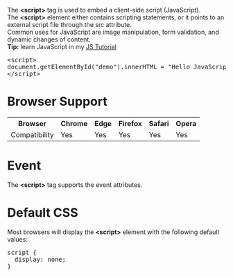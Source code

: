 The <b>&lt;script&gt;</b> tag is used to embed a client-side script (JavaScript).
<br>
The <b>&lt;script&gt;</b> element either contains scripting statements, or it points to an external script file through the src attribute.
<br>
Common uses for JavaScript are image manipulation, form validation, and dynamic changes of content.
<br>
<b>Tip:</b> learn JavaScript in my <a href="/JS/Home.md">JS Tutorial</a>
<pre>
&lt;script&gt;
document.getElementById("demo").innerHTML = "Hello JavaScript!";
&lt;/script&gt;
</pre>
<h1>Browser Support</h1>
<table class="ws-table-all notranslate">
  <tr>
    <th>Browser</th>
    <th>Chrome</th>
    <th>Edge</th>
    <th>Firefox</th>
    <th>Safari</th>
    <th>Opera</th>
  </tr>
  <tr>
    <td>Compatibility</td>
    <td>Yes</td>
    <td>Yes</td>
    <td>Yes</td>
    <td>Yes</td>
    <td>Yes</td>
  </tr>
</table>
<h1>Event</h1>
The <b>&lt;script&gt;</b> tag supports the event attributes.
<h1>Default CSS</h1>
Most browsers will display the <b>&lt;script&gt;</b> element with the following default values:
<pre>
script {
  display: none;
}
</pre>
